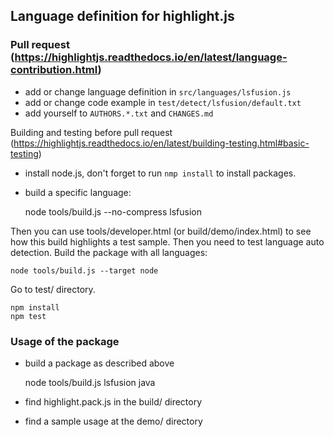 ## Language definition for highlight.js

### Pull request (https://highlightjs.readthedocs.io/en/latest/language-contribution.html)    

- add or change language definition in `src/languages/lsfusion.js`
- add or change code example in `test/detect/lsfusion/default.txt`
- add yourself to `AUTHORS.*.txt` and `CHANGES.md` 

Building and testing before pull request (https://highlightjs.readthedocs.io/en/latest/building-testing.html#basic-testing)

- install node.js, don't forget to run `nmp install` to install packages.
- build a specific language:

    node tools/build.js --no-compress lsfusion  

Then you can use tools/developer.html (or build/demo/index.html) to see how this build highlights a test sample. 
Then you need to test language auto detection. Build the package with all languages: 

    node tools/build.js --target node

Go to test/ directory.

    npm install
    npm test

### Usage of the package 
- build a package as described above

    node tools/build.js lsfusion java    

- find highlight.pack.js in the build/ directory
- find a sample usage at the demo/ directory   

